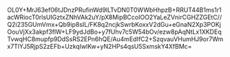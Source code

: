OL0Y+MrJ63ef06tJDnzPRufinWd9lLTvDN0T0WWbHhpzB+RRUT44B1ms1r1acWRiocT0rlsUIGztxZNhVAk2uY/pX8MipBCcoIOO2YaLeZVnirCGHZZGEtC//Q2i235GUmVmx+Qb9ip8sIL/FK8q2ncjkSwrbKoxxV2dGu+eGnaN2Xp3POKjOouVjXx3akpf3flW+LF9ydJdBo+y7fUhv7c5W54bOv/ezw8pAqNtLx1XKDEqTvwqHC8mupfp9DdSsRS2EPn6hQE/Au4mEdIfC2+SzqvauVHumHJ9or7Wmx7TlYJ5RjpS2zEFb+UzkqIwlKw+yN2HPs4qsU5SxmskY4XfBMc=
